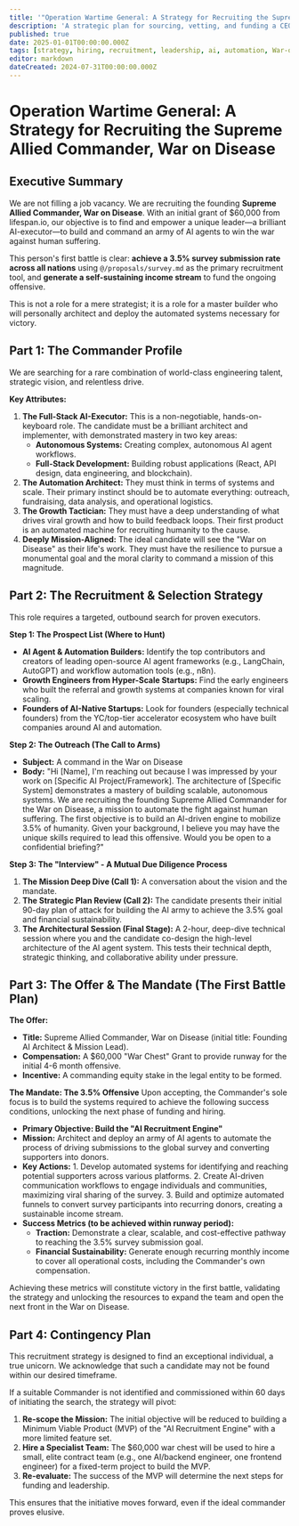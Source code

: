 ```yaml
---
title: '"Operation Wartime General: A Strategy for Recruiting the Supreme Allied Commander, War on Disease"'
description: 'A strategic plan for sourcing, vetting, and funding a CEO/CTO-profile leader to build and command an army of AI agents in the War on Disease.'
published: true
date: 2025-01-01T00:00:00.000Z
tags: [strategy, hiring, recruitment, leadership, ai, automation, War-on-Disease]
editor: markdown
dateCreated: 2024-07-31T00:00:00.000Z
---
```


# Operation Wartime General: A Strategy for Recruiting the Supreme Allied Commander, War on Disease

## Executive Summary

We are not filling a job vacancy. We are recruiting the founding **Supreme Allied Commander, War on Disease**. With an initial grant of $60,000 from lifespan.io, our objective is to find and empower a unique leader—a brilliant AI-executor—to build and command an army of AI agents to win the war against human suffering.

This person's first battle is clear: **achieve a 3.5% survey submission rate across all nations** using `@/proposals/survey.md` as the primary recruitment tool, and **generate a self-sustaining income stream** to fund the ongoing offensive.

This is not a role for a mere strategist; it is a role for a master builder who will personally architect and deploy the automated systems necessary for victory.

## Part 1: The Commander Profile

We are searching for a rare combination of world-class engineering talent, strategic vision, and relentless drive.

**Key Attributes:**

1.  **The Full-Stack AI-Executor:** This is a non-negotiable, hands-on-keyboard role. The candidate must be a brilliant architect and implementer, with demonstrated mastery in two key areas:
    *   **Autonomous Systems:** Creating complex, autonomous AI agent workflows.
    *   **Full-Stack Development:** Building robust applications (React, API design, data engineering, and blockchain).
2.  **The Automation Architect:** They must think in terms of systems and scale. Their primary instinct should be to automate everything: outreach, fundraising, data analysis, and operational logistics.
3.  **The Growth Tactician:** They must have a deep understanding of what drives viral growth and how to build feedback loops. Their first product is an automated machine for recruiting humanity to the cause.
4.  **Deeply Mission-Aligned:** The ideal candidate will see the "War on Disease" as their life's work. They must have the resilience to pursue a monumental goal and the moral clarity to command a mission of this magnitude.

## Part 2: The Recruitment & Selection Strategy

This role requires a targeted, outbound search for proven executors.

**Step 1: The Prospect List (Where to Hunt)**

* **AI Agent & Automation Builders:** Identify the top contributors and creators of leading open-source AI agent frameworks (e.g., LangChain, AutoGPT) and workflow automation tools (e.g., n8n).
* **Growth Engineers from Hyper-Scale Startups:** Find the early engineers who built the referral and growth systems at companies known for viral scaling.
* **Founders of AI-Native Startups:** Look for founders (especially technical founders) from the YC/top-tier accelerator ecosystem who have built companies around AI and automation.

**Step 2: The Outreach (The Call to Arms)**

* **Subject:** A command in the War on Disease
* **Body:** "Hi [Name], I'm reaching out because I was impressed by your work on [Specific AI Project/Framework]. The architecture of [Specific System] demonstrates a mastery of building scalable, autonomous systems. We are recruiting the founding Supreme Allied Commander for the War on Disease, a mission to automate the fight against human suffering. The first objective is to build an AI-driven engine to mobilize 3.5% of humanity. Given your background, I believe you may have the unique skills required to lead this offensive. Would you be open to a confidential briefing?"

**Step 3: The "Interview" - A Mutual Due Diligence Process**

1.  **The Mission Deep Dive (Call 1):** A conversation about the vision and the mandate.
2.  **The Strategic Plan Review (Call 2):** The candidate presents their initial 90-day plan of attack for building the AI army to achieve the 3.5% goal and financial sustainability.
3.  **The Architectural Session (Final Stage):** A 2-hour, deep-dive technical session where you and the candidate co-design the high-level architecture of the AI agent system. This tests their technical depth, strategic thinking, and collaborative ability under pressure.

## Part 3: The Offer & The Mandate (The First Battle Plan)

**The Offer:**
* **Title:** Supreme Allied Commander, War on Disease (initial title: Founding AI Architect & Mission Lead).
* **Compensation:** A $60,000 "War Chest" Grant to provide runway for the initial 4-6 month offensive.
* **Incentive:** A commanding equity stake in the legal entity to be formed.

**The Mandate: The 3.5% Offensive**
Upon accepting, the Commander's sole focus is to build the systems required to achieve the following success conditions, unlocking the next phase of funding and hiring.

*   **Primary Objective: Build the "AI Recruitment Engine"**
  * **Mission:** Architect and deploy an army of AI agents to automate the process of driving submissions to the global survey and converting supporters into donors.
  * **Key Actions:**
        1.  Develop automated systems for identifying and reaching potential supporters across various platforms.
        2.  Create AI-driven communication workflows to engage individuals and communities, maximizing viral sharing of the survey.
        3.  Build and optimize automated funnels to convert survey participants into recurring donors, creating a sustainable income stream.
  * **Success Metrics (to be achieved within runway period):**
    * **Traction:** Demonstrate a clear, scalable, and cost-effective pathway to reaching the 3.5% survey submission goal.
    * **Financial Sustainability:** Generate enough recurring monthly income to cover all operational costs, including the Commander's own compensation.

Achieving these metrics will constitute victory in the first battle, validating the strategy and unlocking the resources to expand the team and open the next front in the War on Disease. 

## Part 4: Contingency Plan

This recruitment strategy is designed to find an exceptional individual, a true unicorn. We acknowledge that such a candidate may not be found within our desired timeframe.

If a suitable Commander is not identified and commissioned within 60 days of initiating the search, the strategy will pivot:
1.  **Re-scope the Mission:** The initial objective will be reduced to building a Minimum Viable Product (MVP) of the "AI Recruitment Engine" with a more limited feature set.
2.  **Hire a Specialist Team:** The $60,000 war chest will be used to hire a small, elite contract team (e.g., one AI/backend engineer, one frontend engineer) for a fixed-term project to build the MVP.
3.  **Re-evaluate:** The success of the MVP will determine the next steps for funding and leadership.

This ensures that the initiative moves forward, even if the ideal commander proves elusive. 
